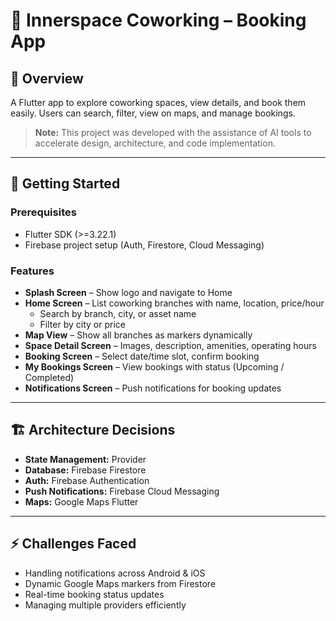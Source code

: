 # 🏢 Innerspace Coworking – Booking App  

## 📌 Overview  
A Flutter app to explore coworking spaces, view details, and book them easily. Users can search, filter, view on maps, and manage bookings.  

> **Note:** This project was developed with the assistance of AI tools to accelerate design, architecture, and code implementation.

---

## 🚀 Getting Started  

### Prerequisites  
- Flutter SDK (>=3.22.1)  
- Firebase project setup (Auth, Firestore, Cloud Messaging)  

### Features  
- **Splash Screen** – Show logo and navigate to Home  
- **Home Screen** – List coworking branches with name, location, price/hour  
  - Search by branch, city, or asset name  
  - Filter by city or price  
- **Map View** – Show all branches as markers dynamically  
- **Space Detail Screen** – Images, description, amenities, operating hours  
- **Booking Screen** – Select date/time slot, confirm booking  
- **My Bookings Screen** – View bookings with status (Upcoming / Completed)  
- **Notifications Screen** – Push notifications for booking updates  

---

## 🏗️ Architecture Decisions  
- **State Management:** Provider  
- **Database:** Firebase Firestore  
- **Auth:** Firebase Authentication  
- **Push Notifications:** Firebase Cloud Messaging  
- **Maps:** Google Maps Flutter  

---

## ⚡ Challenges Faced  
- Handling notifications across Android & iOS  
- Dynamic Google Maps markers from Firestore  
- Real-time booking status updates  
- Managing multiple providers efficiently  
